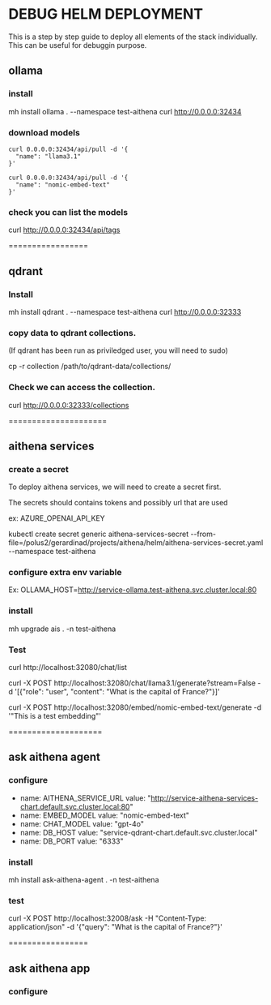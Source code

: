 
# DEBUG HELM DEPLOYMENT

This is a step by step guide to deploy all elements of the stack individually.
This can be useful for debuggin purpose.


## ollama 

### install

mh install ollama .  --namespace test-aithena
curl http://0.0.0.0:32434


### download models

```shell
curl 0.0.0.0:32434/api/pull -d '{
  "name": "llama3.1"
}'
```

```shell
curl 0.0.0.0:32434/api/pull -d '{
  "name": "nomic-embed-text"
}'
```

### check you can list the models

curl http://0.0.0.0:32434/api/tags

=================
## qdrant

### Install

mh install qdrant .  --namespace test-aithena
curl http://0.0.0.0:32333


### copy data to qdrant collections.
(If qdrant has been run as priviledged user, you will
need to sudo)

cp -r collection /path/to/qdrant-data/collections/

### Check we can access the collection.

curl http://0.0.0.0:32333/collections


=====================
## aithena services

### create a secret

To deploy aithena services, we will need to create a secret first.

The secrets should contains tokens and possibly url that are used 

ex:
AZURE_OPENAI_API_KEY

kubectl create secret generic aithena-services-secret --from-file=/polus2/gerardinad/projects/aithena/helm/aithena-services-secret.yaml --namespace test-aithena

### configure extra env variable

Ex:
OLLAMA_HOST=http://service-ollama.test-aithena.svc.cluster.local:80

### install

mh upgrade ais . -n test-aithena

### Test

curl http://localhost:32080/chat/list

curl -X POST http://localhost:32080/chat/llama3.1/generate\?stream\=False -d '[{"role": "user", "content": "What is the capital of France?"}]'

curl -X POST http://localhost:32080/embed/nomic-embed-text/generate -d '"This is a test embedding"'


====================
## ask aithena agent

### configure 

  - name: AITHENA_SERVICE_URL
    value: "http://service-aithena-services-chart.default.svc.cluster.local:80"
  - name: EMBED_MODEL
    value: "nomic-embed-text"
  - name: CHAT_MODEL
    value: "gpt-4o"
  - name: DB_HOST
    value: "service-qdrant-chart.default.svc.cluster.local"
  - name: DB_PORT
    value: "6333"

### install

 mh install ask-aithena-agent . -n test-aithena

### test

curl -X POST http://localhost:32008/ask -H "Content-Type: application/json" -d '{"query": "What is the capital of France?"}'


=================
## ask aithena app

### configure

